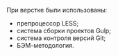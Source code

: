 При верстке были использованы:
- препроцессор LESS;
- система сборки проектов Gulp;
- система контроля версий Git;
- БЭМ-методология.
